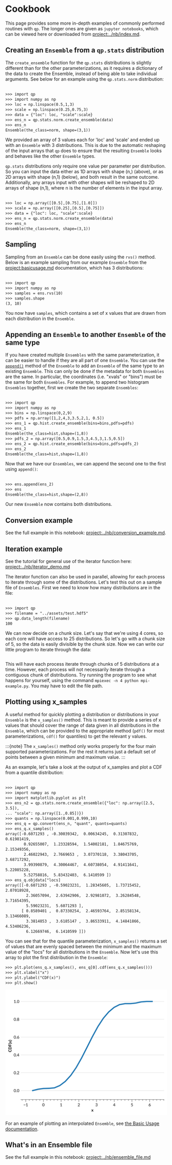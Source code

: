 # Cookbook

This page provides some more in-depth examples of commonly performed routines with `qp`. The longer ones are given as `jupyter notebooks`, which can be viewed here or downloaded from <project:../nb/index.md>.

## Creating an `Ensemble` from a `qp.stats` distribution

The `create_ensemble` function for the `qp.stats` distributions is slightly different than for the other parameterizations, as it requires a dictionary of the data to create the Ensemble, instead of being able to take individual arguments. See below for an example using the `qp.stats.norm` distribution:

```{doctest}

>>> import qp
>>> import numpy as np
>>> loc = np.linspace(0.5,1,3)
>>> scale = np.linspace(0.25,0.75,3)
>>> data = {"loc": loc, "scale":scale}
>>> ens_n = qp.stats.norm.create_ensemble(data)
>>> ens_n
Ensemble(the_class=norm, shape=(3,1))

```

We provided an array of 3 values each for 'loc' and 'scale' and ended up with an `Ensemble` with 3 distributions. This is due to the automatic reshaping of the input arrays that `qp` does to ensure that the resulting `Ensemble` looks and behaves like the other `Ensemble` types.

`qp.stats` distributions only require one value per parameter per distribution. So you can input the data either as 1D arrays with shape (n,) (above), or as 2D arrays with shape (n,1) (below), and both result in the same outcome. Additionally, any arrays input with other shapes will be reshaped to 2D arrays of shape (n,1), where n is the number of elements in the input array.

```{doctest}

>>> loc = np.array([[0.5],[0.75],[1.0]])
>>> scale = np.array([[0.25],[0.5],[0.75]])
>>> data = {"loc": loc, "scale":scale}
>>> ens_n = qp.stats.norm.create_ensemble(data)
>>> ens_n
Ensemble(the_class=norm, shape=(3,1))

```

## Sampling

Sampling from an `Ensemble` can be done easily using the `rvs()` method. Below is an example sampling from our example `Ensemble` from the <project:basicusage.md> documentation, which has 3 distributions:

```{doctest}

>>> import qp
>>> import numpy as np
>>> samples = ens.rvs(10)
>>> samples.shape
(3, 10)

```

You now have `samples`, which contains a set of x values that are drawn from each distribution in the `Ensemble`.

## Appending an `Ensemble` to another `Ensemble` of the same type

If you have created multiple `Ensembles` with the same parameterization, it can be easier to handle if they are all part of one `Ensemble`. You can use the [`append()`](#qp.Ensemble.append) method of the `Ensemble` to add an `Ensemble` of the same type to an existing `Ensemble`. This can only be done if the metadata for both `Ensembles` are the same. In particular, the coordinates (i.e. "xvals" or "bins") must be the same for both `Ensembles`. For example, to append two histogram `Ensembles` together, first we create the two separate `Ensembles`:

```{doctest}

>>> import qp
>>> import numpy as np
>>> bins = np.linspace(0,2,9)
>>> pdfs = np.array([1,2,4,3,3.5,2,1, 0.5])
>>> ens_1 = qp.hist.create_ensemble(bins=bins,pdfs=pdfs)
>>> ens_1
Ensemble(the_class=hist,shape=(1,8))
>>> pdfs_2 = np.array([0.5,0.9,1.5,3,4.5,3,1.5,0.5])
>>> ens_2 = qp.hist.create_ensemble(bins=bins,pdfs=pdfs_2)
>>> ens_2
Ensemble(the_class=hist,shape=(1,8))

```

Now that we have our `Ensembles`, we can append the second one to the first using `append()`:

```{doctest}

>>> ens.append(ens_2)
>>> ens
Ensemble(the_class=hist,shape=(2,8))

```

Our new `Ensemble` now contains both distributions.

## Conversion example

See the full example in this notebook: <project:../nb/conversion_example.md>.

## Iteration example

See the tutorial for general use of the iterator function here: <project:../nb/iterator_demo.md>

The iterator function can also be used in parallel, allowing for each process to iterate through some of the distributions. Let's test this out on a sample file of `Ensembles`. First we need to know how many distributions are in the file:

```{doctest}

>>> import qp
>>> filename = "../assets/test.hdf5"
>>> qp.data_length(filename)
100

```

We can now decide on a chunk size. Let's say that we're using 4 cores, so each core will have access to 25 distributions. So let's go with a chunk size of 5, so the data is easily divisible by the chunk size. Now we can write our little program to iterate through the data:

```{literalinclude} ../assets/mpi-example.py

```

This will have each process iterate through chunks of 5 distributions at a time. However, each process will not necessarily iterate through a contiguous chunk of distributions. Try running the program to see what happens for yourself, using the command `mpiexec -n 4 python mpi-example.py`. You may have to edit the file path.

## Plotting using x_samples

A useful method for quickly plotting a distribution or distributions in your `Ensemble` is the `x_samples()` method. This is meant to provide a series of x values that should cover the range of data given in all distributions in the `Ensemble`, which can be provided to the appropriate method (`pdf()` for most parameterizations, `cdf()` for quantiles) to get the relevant y values.

:::{note}
The `x_samples()` method only works properly for the four main supported parameterizations. For the rest it returns just a default set of points between a given minimum and maximum value.
:::

As an example, let's take a look at the output of x_samples and plot a CDF from a quantile distribution:

```{doctest}

>>> import qp
>>> import numpy as np
>>> import matplotlib.pyplot as plt
>>> ens_n2 = qp.stats.norm.create_ensemble({"loc": np.array([2.5, 3.5]),
... "scale": np.array([1.,0.85])})
>>> quants = np.linspace(0.001,0.999,10)
>>> ens_q = qp.convert(ens_n, "quant", quants=quants)
>>> ens_q.x_samples()
array([-0.6071293 , -0.30039342,  0.00634245,  0.31307832,  0.61981419,
        0.92655007,  1.23328594,  1.54002181,  1.84675769,  2.15349356,
        2.46022943,  2.7669653 ,  3.07370118,  3.38043705,  3.68717292,
        3.99390879,  4.30064467,  4.60738054,  4.91411641,  5.22085228,
        5.52758816,  5.83432403,  6.1410599 ])
>>> ens_q.objdata["locs]
array([[-0.6071293 , -0.59023231,  1.28345605,  1.73715452,  2.07018928,
         2.36057094,  2.63942906,  2.92981072,  3.26284548,  3.71654395,
         5.59023231,  5.6071293 ],
       [ 0.8589401 ,  0.87330254,  2.46593764,  2.85158134,  3.13466089,
         3.3814853 ,  3.6185147 ,  3.86533911,  4.14841866,  4.53406236,
         6.12669746,  6.1410599 ]])

```

You can see that for the quantile parameterization, `x_samples()` returns a set of values that are evenly spaced between the minimum and the maximum value of the "locs" for all distributions in the `Ensemble`. Now let's use this array to plot the first distribution in the `Ensemble`:

```{doctest}
>>> plt.plot(ens_q.x_samples(), ens_q[0].cdf(ens_q.x_samples()))
>>> plt.xlabel("x")
>>> plt.ylabel("CDF(x)")
>>> plt.show()

```

![quant-plot](../assets/cookbook-plotting-quant.svg)

For an example of plotting an interpolated `Ensemble`, see [the Basic Usage documentation](basicusage.md#conversion).

## What's in an Ensemble file

See the full example in this notebook: <project:../nb/ensemble_file.md>
